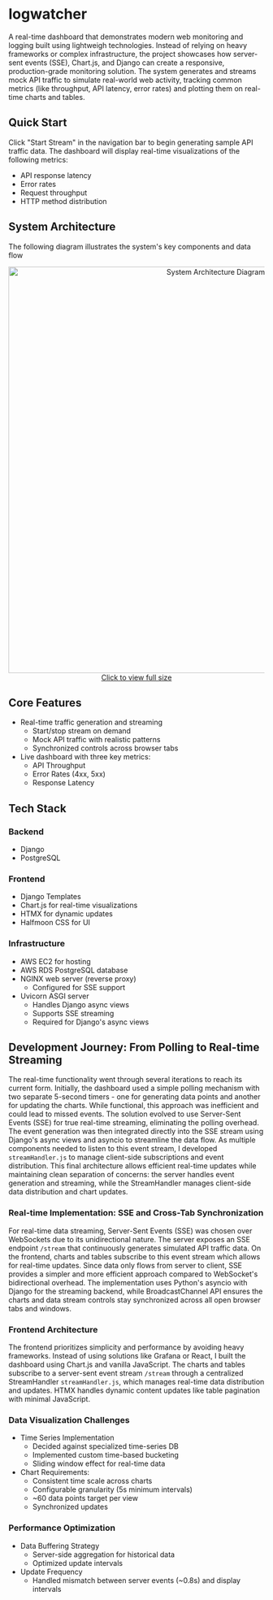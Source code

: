 # logwatcher

A real-time dashboard that demonstrates modern web monitoring and logging built using lightweigh technologies. Instead of relying on heavy frameworks or complex infrastructure, the project showcases how server-sent events (SSE), Chart.js, and Django can create a responsive, production-grade monitoring solution. The system generates and streams mock API traffic to simulate real-world web activity, tracking common metrics (like throughput, API latency, error rates) and plotting them on real-time charts and tables.

## Quick Start

Click "Start Stream" in the navigation bar to begin generating sample API traffic data. The dashboard will display real-time visualizations of the following metrics:

- API response latency
- Error rates
- Request throughput
- HTTP method distribution

## System Architecture
The following diagram illustrates the system's key components and data flow
<div align="center">
<a href="https://i.imgur.com/huNNdk3.png" target="_blank">
  <img src="https://i.imgur.com/huNNdk3.png" alt="System Architecture Diagram" width="800"/>
</a>
<a href="https://i.imgur.com/huNNdk3.png" target="_blank">Click to view full size</a>
</div>

## Core Features
- Real-time traffic generation and streaming
  - Start/stop stream on demand
  - Mock API traffic with realistic patterns
  - Synchronized controls across browser tabs
- Live dashboard with three key metrics:
  - API Throughput
  - Error Rates (4xx, 5xx)
  - Response Latency

## Tech Stack
### Backend
- Django
- PostgreSQL

### Frontend
- Django Templates
- Chart.js for real-time visualizations
- HTMX for dynamic updates
- Halfmoon CSS for UI

### Infrastructure
- AWS EC2 for hosting
- AWS RDS PostgreSQL database
- NGINX web server (reverse proxy)
  - Configured for SSE support
- Uvicorn ASGI server
  - Handles Django async views
  - Supports SSE streaming
  - Required for Django's async views

## Development Journey: From Polling to Real-time Streaming
The real-time functionality went through several iterations to reach its current form. Initially, the dashboard used a simple polling mechanism with two separate 5-second timers - one for generating data points and another for updating the charts. While functional, this approach was inefficient and could lead to missed events. The solution evolved to use Server-Sent Events (SSE) for true real-time streaming, eliminating the polling overhead. The event generation was then integrated directly into the SSE stream using Django's async views and asyncio to streamline the data flow. As multiple components needed to listen to this event stream, I developed `streamHandler.js` to manage client-side subscriptions and event distribution. This final architecture allows efficient real-time updates while maintaining clean separation of concerns: the server handles event generation and streaming, while the StreamHandler manages client-side data distribution and chart updates.

### Real-time Implementation: SSE and Cross-Tab Synchronization
For real-time data streaming, Server-Sent Events (SSE) was chosen over WebSockets due to its unidirectional nature. The server exposes an SSE endpoint `/stream` that continuously generates simulated API traffic data. On the frontend, charts and tables subscribe to this event stream which allows for real-time updates. Since data only flows from server to client, SSE provides a simpler and more efficient approach compared to WebSocket's bidirectional overhead. The implementation uses Python's asyncio with Django for the streaming backend, while BroadcastChannel API ensures the charts and data stream controls stay synchronized across all open browser tabs and windows.

### Frontend Architecture
The frontend prioritizes simplicity and performance by avoiding heavy frameworks. Instead of using solutions like Grafana or React, I built the dashboard using Chart.js and vanilla JavaScript. The charts and tables subscribe to a server-sent event stream `/stream` through a centralized StreamHandler `streamHandler.js`, which manages real-time data distribution and updates. HTMX handles dynamic content updates like table pagination with minimal JavaScript.

### Data Visualization Challenges
- Time Series Implementation
  - Decided against specialized time-series DB
  - Implemented custom time-based bucketing
  - Sliding window effect for real-time data
- Chart Requirements:
  - Consistent time scale across charts
  - Configurable granularity (5s minimum intervals)
  - ~60 data points target per view
  - Synchronized updates

### Performance Optimization
- Data Buffering Strategy
  - Server-side aggregation for historical data
  - Optimized update intervals
- Update Frequency
  - Handled mismatch between server events (~0.8s) and display intervals


